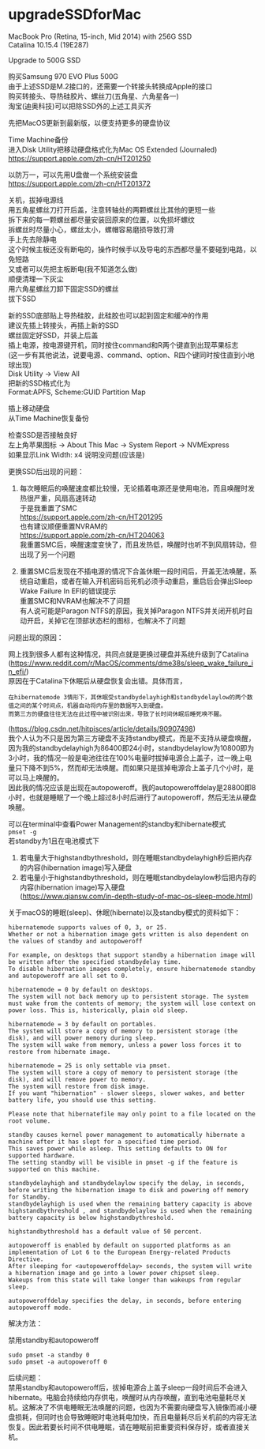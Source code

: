 # upgradeSSDforMac

MacBook Pro (Retina, 15-inch, Mid 2014) with 256G SSD   
Catalina 10.15.4 (19E287)  

Upgrade to 500G SSD  

购买Samsung 970 EVO Plus 500G  
由于上述SSD是M.2接口的，还需要一个转接头转换成Apple的接口  
购买转接头、导热硅胶片、螺丝刀(五角星、六角星各一)  
淘宝(迪奥科技)可以把除SSD外的上述工具买齐  

先把MacOS更新到最新版，以便支持更多的硬盘协议  

Time Machine备份  
进入Disk Utility把移动硬盘格式化为Mac OS Extended (Journaled)  
https://support.apple.com/zh-cn/HT201250  

以防万一，可以先用U盘做一个系统安装盘  
https://support.apple.com/zh-cn/HT201372  

关机，拔掉电源线  
用五角星螺丝刀打开后盖，注意转轴处的两颗螺丝比其他的更短一些  
拆下来的每一颗螺丝都尽量安装回原来的位置，以免损坏螺纹  
拆螺丝时尽量小心，螺丝太小，螺帽容易磨损导致打滑  
手上先去除静电  
这个时候主板还没有断电的，操作时候手以及导电的东西都尽量不要碰到电路，以免短路  
又或者可以先把主板断电(我不知道怎么做)  
顺便清理一下灰尘  
用六角星螺丝刀卸下固定SSD的螺丝  
拔下SSD  

新的SSD底部贴上导热硅胶，此硅胶也可以起到固定和缓冲的作用  
建议先插上转接头，再插上新的SSD  
螺丝固定好SSD，并装上后盖  
插上电源，按电源键开机，同时按住command和R两个键直到出现苹果标志  
(这一步有其他说法，说要电源、command、option、R四个键同时按住直到小地球出现)  
Disk Utility -> View All  
把新的SSD格式化为  
Format:APFS, Scheme:GUID Partition Map  

插上移动硬盘  
从Time Machine恢复备份  

检查SSD是否接触良好  
左上角苹果图标 -> About This Mac -> System Report -> NVMExpress  
如果显示Link Width:	x4 说明没问题(应该是)

更换SSD后出现的问题： 

1. 每次睡眠后的唤醒速度都比较慢，无论插着电源还是使用电池，而且唤醒时发热很严重，风扇高速转动  
于是我重置了SMC   
https://support.apple.com/zh-cn/HT201295  
也有建议顺便重置NVRAM的  
https://support.apple.com/zh-cn/HT204063  
我重置SMC后，唤醒速度变快了，而且发热低，唤醒时也听不到风扇转动，但出现了另一个问题   

2. 重置SMC后发现在不插电源的情况下合盖休眠一段时间后，开盖无法唤醒，系统自动重启，或者在输入开机密码后死机必须手动重启，重启后会弹出Sleep Wake Failure In EFI的错误提示  
重置SMC和NVRAM也解决不了问题  
有人说可能是Paragon NTFS的原因，我关掉Paragon NTFS并关闭开机时自动开启，关掉它在顶部状态栏的图标，也解决不了问题  

问题出现的原因：  

网上找到很多人都有这种情况，共同点就是更换过硬盘并系统升级到了Catalina (https://www.reddit.com/r/MacOS/comments/dme38s/sleep_wake_failure_in_efi/)  
原因在于Catalina下休眠后从硬盘恢复会出错。具体而言，
```
在hibernatemode 3情形下，其休眠受standbydelayhigh和standbydelaylow的两个数值之间的某个时间点，机器自动将内存里的数据写入到硬盘。  
而第三方的硬盘往往无法在此过程中被识别出来，导致了长时间休眠后睡死唤不醒。
```   
(https://blog.csdn.net/hitpisces/article/details/90907498)  
我个人认为不只是因为第三方硬盘不支持standby模式，而是不支持从硬盘唤醒，因为我的standbydelayhigh为86400即24小时，standbydelaylow为10800即为3小时，我的情况一般是电池往往在100%电量时拔掉电源合上盖子，过一晚上电量只下降不到5%，然而却无法唤醒。而如果只是拔掉电源合上盖子几个小时，是可以马上唤醒的。  
因此我的情况应该是出现在autopoweroff。我的autopoweroffdelay是28800即8小时，也就是睡眠了一个晚上超过8小时后进行了autopoweroff，然后无法从硬盘唤醒。  

可以在terminal中查看Power Management的standby和hibernate模式  
```pmset -g```  
若standby为1且在电池模式下  
1. 若电量大于highstandbythreshold，则在睡眠standbydelayhigh秒后把内存的内容(hibernation image)写入硬盘  
2. 若电量小于highstandbythreshold，则在睡眠standbydelaylow秒后把内存的内容(hibernation image)写入硬盘  
(https://www.qiansw.com/in-depth-study-of-mac-os-sleep-mode.html)  

关于macOS的睡眠(sleep)、休眠(hibernate)以及standby模式的资料如下： 
```
hibernatemode supports values of 0, 3, or 25.   
Whether or not a hibernation image gets written is also dependent on the values of standby and autopoweroff  

For example, on desktops that support standby a hibernation image will be written after the specified standbydelay time.  
To disable hibernation images completely, ensure hibernatemode standby and autopoweroff are all set to 0.  

hibernatemode = 0 by default on desktops.  
The system will not back memory up to persistent storage. The system must wake from the contents of memory; the system will lose context on power loss. This is, historically, plain old sleep.  

hibernatemode = 3 by default on portables.  
The system will store a copy of memory to persistent storage (the disk), and will power memory during sleep.  
The system will wake from memory, unless a power loss forces it to restore from hibernate image.  

hibernatemode = 25 is only settable via pmset.  
The system will store a copy of memory to persistent storage (the disk), and will remove power to memory.  
The system will restore from disk image.  
If you want "hibernation" - slower sleeps, slower wakes, and better battery life, you should use this setting.  

Please note that hibernatefile may only point to a file located on the root volume.  
```  
```
standby causes kernel power management to automatically hibernate a machine after it has slept for a specified time period.  
This saves power while asleep. This setting defaults to ON for supported hardware.  
The setting standby will be visible in pmset -g if the feature is supported on this machine.  

standbydelayhigh and standbydelaylow specify the delay, in seconds, before writing the hibernation image to disk and powering off memory for Standby.  
standbydelayhigh is used when the remaining battery capacity is above highstandbythreshold , and standbydelaylow is used when the remaining battery capacity is below highstandbythreshold.  

highstandbythreshold has a default value of 50 percent.  
```  
```
autopoweroff is enabled by default on supported platforms as an implementation of Lot 6 to the European Energy-related Products Directive.  
After sleeping for <autopoweroffdelay> seconds, the system will write a hibernation image and go into a lower power chipset sleep.  
Wakeups from this state will take longer than wakeups from regular sleep.  

autopoweroffdelay specifies the delay, in seconds, before entering autopoweroff mode.  
```  

解决方法：  

禁用standby和autopoweroff  
```
sudo pmset -a standby 0
sudo pmset -a autopoweroff 0
```    

后续问题：  
禁用standby和autopoweroff后，拔掉电源合上盖子sleep一段时间后不会进入hibernate。电脑会持续给内存供电，唤醒时从内存唤醒，直到电池电量耗尽关机。这解决了不供电睡眠无法唤醒的问题，也因为不需要向硬盘写入镜像而减小硬盘损耗，但同时也会导致睡眠时电池耗电加快，而且电量耗尽后关机前的内容无法恢复。因此若要长时间不供电睡眠，请在睡眠前把重要资料保存好，或者直接关机。  
